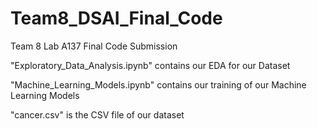 # Team8_DSAI_Final_Code
Team 8 Lab A137 Final Code Submission

"Exploratory_Data_Analysis.ipynb" contains our EDA for our Dataset

"Machine_Learning_Models.ipynb" contains our training of our Machine Learning Models

"cancer.csv" is the CSV file of our dataset
